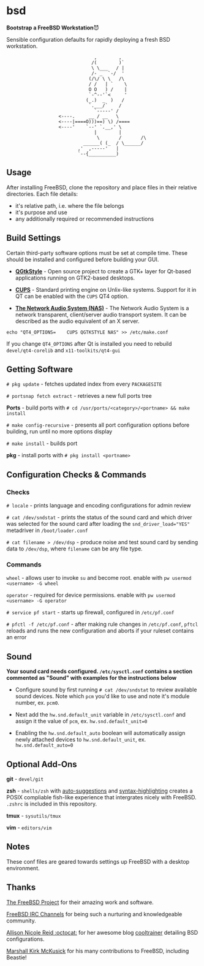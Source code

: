 # bsd

**Bootstrap a FreeBSD Workstation**:smiling_imp:

Sensible configuration defaults for rapidly deploying a fresh BSD workstation. 
````
                                ,        ,         
                               /(        )`        
                               \ \___   / |        
                               /- _  `-/  '        
                              (/\/ \ \   /\        
                              / /   | `    \       
                              O O   ) /    |       
                              `-^--'`<     '       
                             (_.)  _  )   /        
                              `.___/`    /         
                                `-----' /          
                   <----.     __ / __   \          
                   <----|====O)))==) \) /====      
                   <----'    `--' `.__,' \         
                                |        |         
                                 \       /       /\
                            ______( (_  / \______/ 
                          ,'  ,-----'   |          
                          `--{__________)  
````
## Usage

After installing FreeBSD, clone the repository and place files in their relative
directories. Each file details:

* it's relative path, i.e. where the file belongs
* it's purpose and use
* any additionally required or recommended instructions

## Build Settings

Certain third-party software options must be set at compile time. These should be installed and configured before building your GUI. 

* [**QGtkStyle**](https://en.wikipedia.org/wiki/QGtkStyle) - Open source project to create a GTK+ layer for Qt-based applications running on GTK2-based desktops.

* **[CUPS](https://www.freebsd.org/doc/en/articles/cups/)** - Standard printing engine on Unlix-like systems. Support for it in QT can be enabled with the `CUPS` QT4 option.

* [**The Network Audio System (NAS)**](http://www.radscan.com/nas.html) - The Network Audio System is a network transparent, client/server audio transport system. It can be described as the audio equivalent of an X server.


`echo "QT4_OPTIONS=    CUPS QGTKSTYLE NAS" >> /etc/make.conf`

If you change `QT4_OPTIONS` after Qt is installed you need to rebuild `devel/qt4-corelib` and `x11-toolkits/qt4-gui`

## Getting Software

`# pkg update` - fetches updated index from every `PACKAGESITE` 

`# portsnap fetch extract` - retrieves a new full ports tree

**Ports** - build ports with `# cd /usr/ports/<category>/<portname> && make install`

`# make config-recursive` - presents all port configuration options before
building, run until no more options display

`# make install` - builds port

**pkg** - install ports with `# pkg install <portname>`

## Configuration Checks & Commands

### Checks

`# locale` - prints language and encoding configurations for admin review

`# cat /dev/sndstat` - prints the status of the sound card and which driver was selected for the sound card after loading the `snd_driver_load="YES"` metadriver in `/boot/loader.conf`

`# cat filename > /dev/dsp` - produce noise and test sound card by sending data
to `/dev/dsp`, where `filename` can be any file type.

### Commands

`wheel` - allows user to invoke `su` and become root. enable with `pw usermod
<username> -G wheel`

`operator` - required for device permissions. enable with `pw usermod
<username> -G operator`

`# service pf start` - starts up firewall, configured in `/etc/pf.conf`

`# pfctl -f /etc/pf.conf` - after making rule changes in `/etc/pf.conf`, `pftcl` reloads and runs the new configuration and aborts if your ruleset contains an error

## Sound

**Your sound card needs configured. `/etc/sysctl.conf` contains a section
commented as "Sound" with examples for the instructions below**

* Configure sound by first running `# cat /dev/sndstat` to review available sound
devices. Note which `pcm` you'd like to use and note it's module number, ex. `pcm0`.

* Next add the `hw.snd.default_unit` variable in `/etc/sysctl.conf` and assign it
the value of `pcm`, ex. `hw.snd.default_unit=0` 

* Enabling the `hw.snd.default_auto` boolean will automatically assign newly
attached devices to `hw.snd.default_unit`, ex. `hw.snd.default_auto=0`

## Optional Add-Ons

**git** - `devel/git` 

**zsh** - `shells/zsh` with [auto-suggestions](https://github.com/zsh-users/zsh-autosuggestions) and [syntax-highlighting](https://github.com/zsh-users/zsh-syntax-highlighting/blob/master/INSTALL.md) creates a POSIX compliable fish-like experience that intergrates nicely with FreeBSD. `.zshrc` is included in this repository.

**tmux** - `sysutils/tmux`

**vim** - `editors/vim`

## Notes

These conf files are geared towards settings up FreeBSD with a desktop
environment.

## Thanks

[The FreeBSD Project](https://www.freebsd.org) for their amazing work and software.

[FreeBSD IRC Channels](https://wiki.freebsd.org/IrcChannels) for being such a nurturing and knowledgeable community.

[Allison Nicole Reid :octocat:](https://github.com/okeeblow/) for her awesome blog [cooltrainer](cooltrainer.org) detailing BSD configurations. 

[Marshall Kirk McKusick](https://www.mckusick.com/beastie/mainpage/copyright.html) for his many contributions to FreeBSD, including Beastie! 

